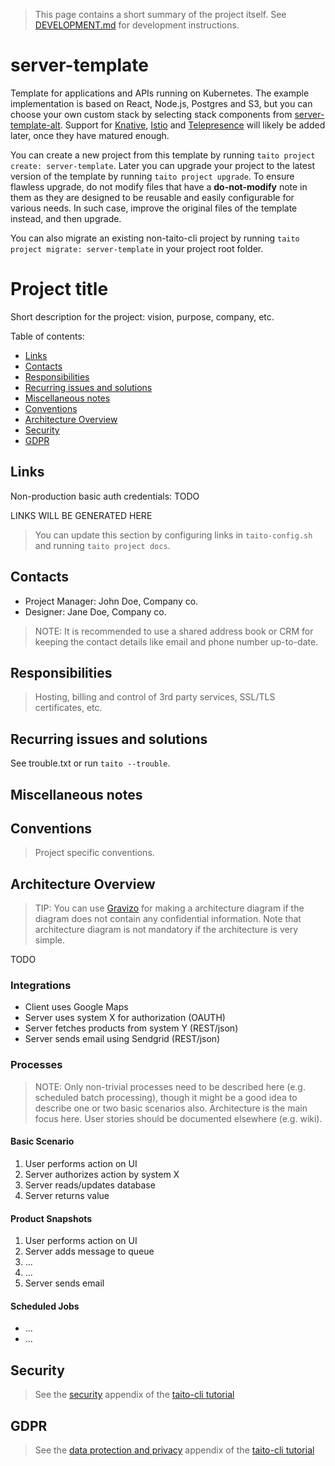 > This page contains a short summary of the project itself. See [DEVELOPMENT.md](DEVELOPMENT.md) for development instructions.

[//]: # (TEMPLATE NOTE START)

# server-template

Template for applications and APIs running on Kubernetes. The example implementation is based on React, Node.js, Postgres and S3, but you can choose your own custom stack by selecting stack components from [server-template-alt](https://github.com/TaitoUnited/server-template-alt). Support for [Knative](https://pivotal.io/knative), [Istio](https://istio.io/) and [Telepresence](https://www.telepresence.io/) will likely be added later, once they have matured enough.

You can create a new project from this template by running `taito project create: server-template`. Later you can upgrade your project to the latest version of the template by running `taito project upgrade`. To ensure flawless upgrade, do not modify files that have a **do-not-modify** note in them as they are designed to be reusable and easily configurable for various needs. In such case, improve the original files of the template instead, and then upgrade.

You can also migrate an existing non-taito-cli project by running `taito project migrate: server-template` in your project root folder.

[//]: # (TEMPLATE NOTE END)
# Project title

Short description for the project: vision, purpose, company, etc.

Table of contents:

* [Links](#links)
* [Contacts](#contacts)
* [Responsibilities](#responsibilities)
* [Recurring issues and solutions](#recurring-issues-and-solutions)
* [Miscellaneous notes](#miscellaneous-notes)
* [Conventions](#conventions)
* [Architecture Overview](#architecture-overview)
* [Security](#security)
* [GDPR](#gdpr)

## Links

Non-production basic auth credentials: TODO

[//]: # (GENERATED LINKS START)

LINKS WILL BE GENERATED HERE

[//]: # (GENERATED LINKS END)

> You can update this section by configuring links in `taito-config.sh` and running `taito project docs`.

## Contacts

* Project Manager: John Doe, Company co.
* Designer: Jane Doe, Company co.

> NOTE: It is recommended to use a shared address book or CRM for keeping the contact details like email and phone number up-to-date.

## Responsibilities

> Hosting, billing and control of 3rd party services, SSL/TLS certificates, etc.

## Recurring issues and solutions

See trouble.txt or run `taito --trouble`.

## Miscellaneous notes

## Conventions

> Project specific conventions.

## Architecture Overview

> TIP: You can use [Gravizo](https://www.gravizo.com) for making a architecture diagram if the diagram does not contain any confidential information. Note that architecture diagram is not mandatory if the architecture is very simple.

TODO

### Integrations

* Client uses Google Maps
* Server uses system X for authorization (OAUTH)
* Server fetches products from system Y (REST/json)
* Server sends email using Sendgrid (REST/json)

### Processes

> NOTE: Only non-trivial processes need to be described here (e.g. scheduled batch processing), though it might be a good idea to describe one or two basic scenarios also. Architecture is the main focus here. User stories should be documented elsewhere (e.g. wiki).

#### Basic Scenario

1. User performs action on UI
2. Server authorizes action by system X
3. Server reads/updates database
4. Server returns value

#### Product Snapshots

1. User performs action on UI
2. Server adds message to queue
5. ...
6. ...
7. Server sends email

#### Scheduled Jobs

* ...
* ...

## Security

> See the [security](https://github.com/TaitoUnited/taito-cli/blob/master/docs/tutorial/d-security.md) appendix of the [taito-cli tutorial](https://github.com/TaitoUnited/taito-cli/blob/master/docs/tutorial/README.md)

## GDPR

> See the [data protection and privacy](https://github.com/TaitoUnited/taito-cli/blob/master/docs/tutorial/e-data-protection-and-privacy.md) appendix of the [taito-cli tutorial](https://github.com/TaitoUnited/taito-cli/blob/master/docs/tutorial/README.md)

